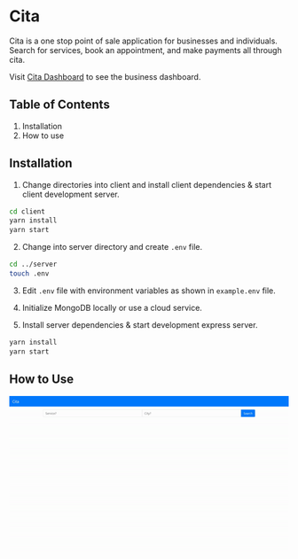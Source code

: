 # Cita

Cita is a one stop point of sale application for businesses and individuals. Search for services, book an appointment, and make payments all through cita.

Visit [Cita Dashboard](https://github.com/juanoxmar/cita-dashboard) to see the business dashboard.

## Table of Contents

1. Installation
2. How to use

## Installation

1. Change directories into client and install client dependencies & start client development server.
```bash
cd client
yarn install
yarn start
```
2. Change into server directory and create `.env` file.
```bash
cd ../server
touch .env
```
3. Edit `.env` file with environment variables as shown in `example.env` file.

4. Initialize MongoDB locally or use a cloud service.

5. Install server dependencies & start development express server.
```bash
yarn install
yarn start
```

## How to Use

![Cita](/assets/cita.gif)